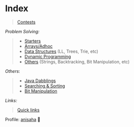 # Index
> [Contests](https://github.com/anicksaha/leetcode/blob/master/md-files/contests.md)

_Problem Solving:_

> - [Starters](https://github.com/anicksaha/leetcode/blob/master/md-files/starters.md)
> - [Arrays/Adhoc](https://github.com/anicksaha/leetcode/blob/master/md-files/arrays.md)
> - [Data Structures](https://github.com/anicksaha/leetcode/blob/master/md-files/data-structures.md) (LL, Trees, Trie, etc)
> - [Dynamic Programming](https://github.com/anicksaha/leetcode/blob/master/md-files/dp.md)
> - [Others](https://github.com/anicksaha/leetcode/blob/master/md-files/others.md) (Strings, Backtracking, Bit Manipulation, etc)

_Others_:
> - [Java Dabblings](https://github.com/anicksaha/leetcode/blob/master/md-files/java.md)
> - [Searching & Sorting](https://github.com/anicksaha/leetcode/blob/master/md-files/sorting.md)
> - [Bit Manipulation](https://github.com/anicksaha/leetcode/blob/master/md-files/bit-manipulation.md)

_Links:_

> [Quick links](https://github.com/anicksaha/leetcode/blob/master/md-files/quick-links.md)

Profile: [anisaha](https://leetcode.com/anisaha/) :crystal_ball:
